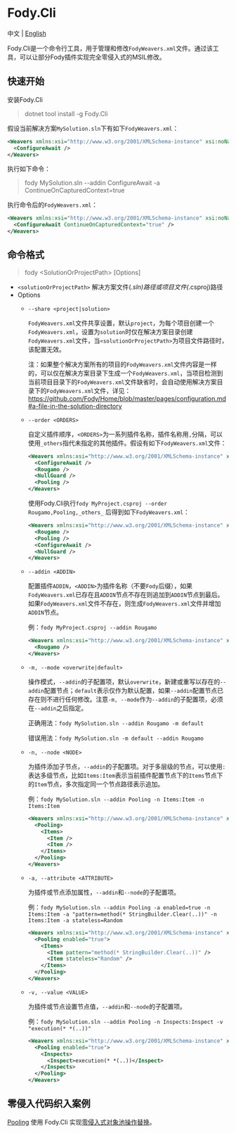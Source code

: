 # Fody.Cli

中文 | [English](https://github.com/inversionhourglass/Fody.Cli/blob/master/README_en.md)

Fody.Cli是一个命令行工具，用于管理和修改`FodyWeavers.xml`文件。通过该工具，可以让部分Fody插件实现完全零侵入式的MSIL修改。

## 快速开始

安装Fody.Cli

> dotnet tool install -g Fody.Cli

假设当前解决方案`MySolution.sln`下有如下`FodyWeavers.xml`：

```xml
<Weavers xmlns:xsi="http://www.w3.org/2001/XMLSchema-instance" xsi:noNamespaceSchemaLocation="FodyWeavers.xsd">
  <ConfigureAwait />
</Weavers>
```

执行如下命令：

> fody MySolution.sln --addin ConfigureAwait -a ContinueOnCapturedContext=true

执行命令后的`FodyWeavers.xml`：

```xml
<Weavers xmlns:xsi="http://www.w3.org/2001/XMLSchema-instance" xsi:noNamespaceSchemaLocation="FodyWeavers.xsd">
  <ConfigureAwait ContinueOnCapturedContext="true" />
</Weavers>
```

## 命令格式

> fody &lt;SolutionOrProjectPath&gt; [Options]

- `<solutionOrProjectPath>` 解决方案文件(*.sln)路径或项目文件(*.csproj)路径
- Options
    - `--share <project|solution>`

        `FodyWeavers.xml`文件共享设置，默认`project`，为每个项目创建一个`FodyWeavers.xml`，设置为`solution`时仅在解决方案目录创建`FodyWeavers.xml`文件，当`<solutionOrProjectPath>`为项目文件路径时，该配置无效。
        
        注：如果整个解决方案所有的项目的`FodyWeavers.xml`文件内容是一样的，可以仅在解决方案目录下生成一个`FodyWeavers.xml`，当项目检测到当前项目目录下的`FodyWeavers.xml`文件缺省时，会自动使用解决方案目录下的`FodyWeavers.xml`文件，详见：https://github.com/Fody/Home/blob/master/pages/configuration.md#a-file-in-the-solution-directory

    - `--order <ORDERS>`
        
        自定义插件顺序，`<ORDERS>`为一系列插件名称，插件名称用`,`分隔，可以使用`_others`指代未指定的其他插件。假设有如下`FodyWeavers.xml`文件：
        ```xml
        <Weavers xmlns:xsi="http://www.w3.org/2001/XMLSchema-instance" xsi:noNamespaceSchemaLocation="FodyWeavers.xsd">
          <ConfigureAwait />
          <Rougamo />
          <NullGuard />
          <Pooling />
        </Weavers>
        ```
        使用Fody.Cli执行`fody MyProject.csproj --order Rougamo,Pooling,_others_` 后得到如下`FodyWeavers.xml`：
        ```xml
        <Weavers xmlns:xsi="http://www.w3.org/2001/XMLSchema-instance" xsi:noNamespaceSchemaLocation="FodyWeavers.xsd">
          <Rougamo />
          <Pooling />
          <ConfigureAwait />
          <NullGuard />
        </Weavers>
        ```

    - `--addin <ADDIN>`

        配置插件`ADDIN`，`<ADDIN>`为插件名称（不要`Fody`后缀），如果`FodyWeavers.xml`已存在且`ADDIN`节点不存在则追加到`ADDIN`节点到最后。如果`FodyWeavers.xml`文件不存在，则生成`FodyWeavers.xml`文件并增加`ADDIN`节点。
        
        例：`fody MyProject.csproj --addin Rougamo`
        ```xml
        <Weavers xmlns:xsi="http://www.w3.org/2001/XMLSchema-instance" xsi:noNamespaceSchemaLocation="FodyWeavers.xsd">
          <Rougamo />
        </Weavers>
        ```

    - `-m, --mode <overwrite|default>`

        操作模式，`--addin`的子配置项，默认`overwrite`，新建或重写以存在的`--addin`配置节点；`default`表示仅作为默认配置，如果`--addin`配置节点已存在则不进行任何修改。注意`-m, --mode`作为`--addin`的子配置项，必须在`--addin`之后指定。
        
        正确用法：`fody MySolution.sln --addin Rougamo -m default`
        
        错误用法：`fody MySolution.sln -m default --addin Rougamo`

    - `-n, --node <NODE>`

        为插件添加子节点，`--addin`的子配置项。对于多层级的节点，可以使用`:`表达多级节点，比如`Items:Item`表示当前插件配置节点下的`Items`节点下的`Item`节点，多次指定同一个节点路径表示追加。
        
        例：`fody MySolution.sln --addin Pooling -n Items:Item -n Items:Item`
        ```xml
        <Weavers xmlns:xsi="http://www.w3.org/2001/XMLSchema-instance" xsi:noNamespaceSchemaLocation="FodyWeavers.xsd">
          <Pooling>
            <Items>
              <Item />
              <Item />
            </Items>
          </Pooling>
        </Weavers>
        ```

    - `-a, --attribute <ATTRIBUTE>`

        为插件或节点添加属性，`--addin`和`--node`的子配置项。

        例：`fody MySolution.sln --addin Pooling -a enabled=true -n Items:Item -a "pattern=method(* StringBuilder.Clear(..))" -n Items:Item -a stateless=Random`
        ```xml
        <Weavers xmlns:xsi="http://www.w3.org/2001/XMLSchema-instance" xsi:noNamespaceSchemaLocation="FodyWeavers.xsd">
          <Pooling enabled="true">
            <Items>
              <Item pattern="method(* StringBuilder.Clear(..))" />
              <Item stateless="Random" />
            </Items>
          </Pooling>
        </Weavers>
        ```

    - `-v, --value <VALUE>`

        为插件或节点设置节点值，`--addin`和`--node`的子配置项。

        例：`fody MySolution.sln --addin Pooling -n Inspects:Inspect -v "execution(* *(..))"`
        ```xml
        <Weavers xmlns:xsi="http://www.w3.org/2001/XMLSchema-instance" xsi:noNamespaceSchemaLocation="FodyWeavers.xsd">
          <Pooling enabled="true">
            <Inspects>
              <Inspect>execution(* *(..))</Inspect>
            </Inspects>
          </Pooling>
        </Weavers>
        ```

## 零侵入代码织入案例

[Pooling](https://github.com/inversionhourglass/Pooling) 使用 Fody.Cli 实现[零侵入式对象池操作替换](https://github.com/inversionhourglass/Pooling?tab=readme-ov-file#%E9%9B%B6%E4%BE%B5%E5%85%A5%E5%BC%8F%E6%B1%A0%E5%8C%96%E6%93%8D%E4%BD%9C)。
